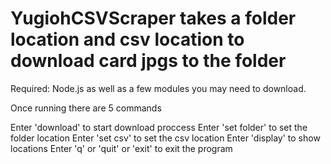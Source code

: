 # YugiohCSVScraper takes a folder location and csv location to download card jpgs to the folder  

Required: Node.js as well as a few modules you may need to download.


Once running there are 5 commands

Enter 'download' to start download proccess
Enter 'set folder' to set the folder location
Enter 'set csv' to set the csv location
Enter 'display' to show locations
Enter 'q' or 'quit' or 'exit' to exit the program
